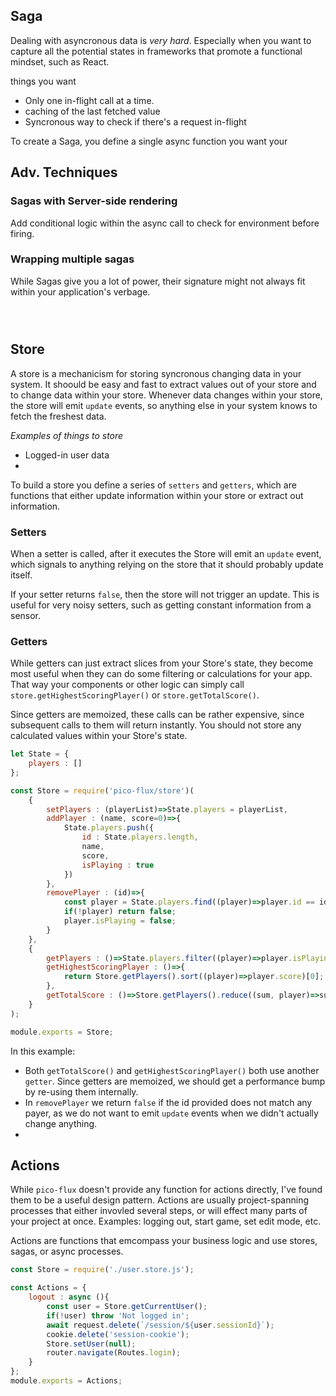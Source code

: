 


## Saga

Dealing with asyncronous data is _very hard_. Especially when you want to capture all the potential states in frameworks that promote a functional mindset, such as React.

things you want
- Only one in-flight call at a time.
- caching of the last fetched value
- Syncronous way to check if there's a request in-flight


To create a Saga, you define a single async function you want your




## Adv. Techniques

### Sagas with Server-side rendering
Add conditional logic within the async call to check for environment before firing.


### Wrapping multiple sagas

While Sagas give you a lot of power, their signature might not always fit within your application's verbage.

```js




```



## Store
A store is a mechanicism for storing syncronous changing data in your system. It shoould be easy and fast to extract values out of your store and to change data within your store. Whenever data changes within your store, the store will emit `update` events, so anything else in your system knows to fetch the freshest data.

*Examples of things to store*
- Logged-in user data
-

To build a store you define a series of `setters` and `getters`, which are functions that either update information within your store or extract out information.

### Setters
When a setter is called, after it executes the Store will emit an `update` event, which signals to anything relying on the store that it should probably update itself.

If your setter returns `false`, then the store will not trigger an update. This is useful for very noisy setters, such as getting constant information from a sensor.


### Getters
While getters can just extract slices from your Store's state, they become most useful when they can do some filtering or calculations for your app. That way your components or other logic can simply call `store.getHighestScoringPlayer()` or `store.getTotalScore()`.

Since getters are memoized, these calls can be rather expensive, since subsequent calls to them will return instantly. You should not store any calculated values within your Store's state.


```js
let State = {
	players : []
};

const Store = require('pico-flux/store')(
	{
		setPlayers : (playerList)=>State.players = playerList,
		addPlayer : (name, score=0)=>{
			State.players.push({
				id : State.players.length,
				name,
				score,
				isPlaying : true
			})
		},
		removePlayer : (id)=>{
			const player = State.players.find((player)=>player.id == id);
			if(!player) return false;
			player.isPlaying = false;
		}
	},
	{
		getPlayers : ()=>State.players.filter((player)=>player.isPlaying),
		getHighestScoringPlayer : ()=>{
			return Store.getPlayers().sort((player)=>player.score)[0];
		},
		getTotalScore : ()=>Store.getPlayers().reduce((sum, player)=>sum+player.score, 0)
	}
);

module.exports = Store;
```

In this example:

- Both `getTotalScore()` and `getHighestScoringPlayer()` both use another `getter`. Since getters are memoized, we should get a performance bump by re-using them internally.
- In `removePlayer` we return `false` if the id provided does not match any payer, as we do not want to emit `update` events when we didn't actually change anything.
-






## Actions
While `pico-flux` doesn't provide any function for actions directly, I've found them to be a useful design pattern. Actions are usually project-spanning processes that either invovled several steps, or will effect many parts of your project at once. Examples: logging out, start game, set edit mode, etc.

Actions are functions that emcompass your business logic and use stores, sagas, or async processes.


```js
const Store = require('./user.store.js');

const Actions = {
	logout : async (){
		const user = Store.getCurrentUser();
		if(!user) throw 'Not logged in';
		await request.delete(`/session/${user.sessionId}`);
		cookie.delete('session-cookie');
		Store.setUser(null);
		router.navigate(Routes.login);
	}
};
module.exports = Actions;
```



